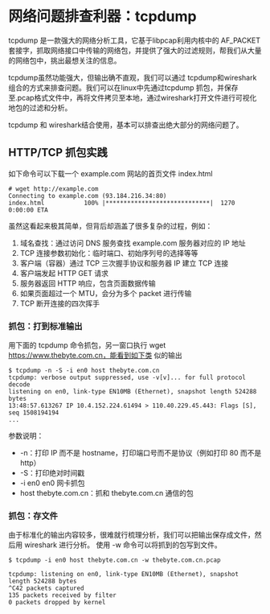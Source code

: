 # 网络问题排查利器：tcpdump 

tcpdump 是一款强大的网络分析工具，它基于libpcap利用内核中的 AF_PACKET 套接字，抓取网络接口中传输的网络包，并提供了强大的过滤规则，帮我们从大量的网络包中，挑出最想关注的信息。

tcpdump虽然功能强大，但输出确不直观，我们可以通过 tcpdump和wireshark组合的方式来排查问题。我们可以在linux中先通过tcpdump 抓包，并保存至.pcap格式文件中，再将文件拷贝至本地，通过wireshark打开文件进行可视化地包的过滤和分析。

tcpdump 和 wireshark结合使用，基本可以排查出绝大部分的网络问题了。

## HTTP/TCP 抓包实践

如下命令可以下载一个 example.com 网站的首页文件 index.html

```
# wget http://example.com
Connecting to example.com (93.184.216.34:80)
index.html           100% |*****************************|  1270   0:00:00 ETA
```

虽然这看起来极其简单，但背后却涵盖了很多复杂的过程，例如：

1. 域名查找：通过访问 DNS 服务查找 example.com 服务器对应的 IP 地址
2. TCP 连接参数初始化：临时端口、初始序列号的选择等等
3. 客户端（容器）通过 TCP 三次握手协议和服务器 IP 建立 TCP 连接
4. 客户端发起 HTTP GET 请求
5. 服务器返回 HTTP 响应，包含页面数据传输
6. 如果页面超过一个 MTU，会分为多个 packet 进行传输
7. TCP 断开连接的四次挥手

### 抓包：打到标准输出

用下面的 tcpdump 命令抓包，另一窗口执行 wget https://www.thebyte.com.cn，能看到如下类 似的输出

```
$ tcpdump -n -S -i en0 host thebyte.com.cn
tcpdump: verbose output suppressed, use -v[v]... for full protocol decode
listening on en0, link-type EN10MB (Ethernet), snapshot length 524288 bytes
13:48:57.613267 IP 10.4.152.224.61494 > 110.40.229.45.443: Flags [S], seq 1508194194
...
```
参数说明：

- -n：打印 IP 而不是 hostname，打印端口号而不是协议（例如打印 80 而不是 http）
- -S：打印绝对时间戳
- -i en0 en0 网卡抓包
- host thebyte.com.cn：抓和 thebyte.com.cn 通信的包

### 抓包：存文件

由于标准化的输出内容较多，很难就行梳理分析，我们可以把输出保存成文件，然后用 wireshark 进行分析。
使用 -w 命令可以将抓到的包写到文件。

```
$ tcpdump -i en0 host thebyte.com.cn -w thebyte.com.cn.pcap

tcpdump: listening on en0, link-type EN10MB (Ethernet), snapshot length 524288 bytes
^C42 packets captured
135 packets received by filter
0 packets dropped by kernel

```